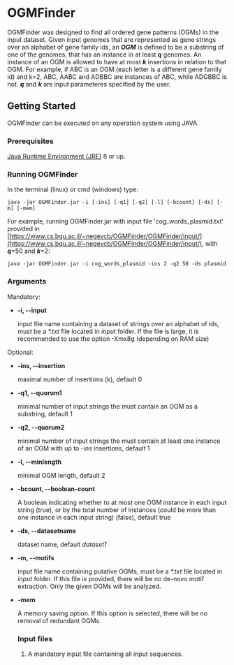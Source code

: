 # OGMFinder
OGMFinder was designed to find all ordered gene patterns (OGMs) in the input dataset. Given input genomes that are represented as gene
strings over an alphabet of gene family ids, an **_OGM_** is defined to be a substring of one of the genomes,
that has an instance in at least **_q_** genomes. An instance of an OGM is allowed to have at most **_k_** insertions in relation to 
that OGM. For example, if ABC is an OGM (each letter is a different gene family id) and k=2, ABC, AABC and ADBBC are instances of ABC, 
while ADGBBC is not. **_q_** and **_k_** are input parameteres specified by the user.

## Getting Started
OGMFinder can be executed on any operation system using JAVA.

### Prerequisites
[Java Runtime Environment (JRE)](http://www.oracle.com/technetwork/java/javase/downloads/index.html)
8 or up.

### Running OGMFinder
In the terminal (linux) or cmd (windows) type:
``` 
java -jar OGMFinder.jar -i [-ins] [-q1] [-q2] [-l] [-bcount] [-ds] [-m] [-mem]
```
For example, running OGMFinder.jar with input file 'cog_words_plasmid.txt' provided in [https://www.cs.bgu.ac.il/~negevcb/OGMFinder/OGMFinder/input/](https://www.cs.bgu.ac.il/~negevcb/OGMFinder/OGMFinder/input/), with **_q_**=50 and **_k_**=2:
``` 
java -jar OGMFinder.jar -i cog_words_plasmid -ins 2 -q2 50 -ds plasmid
```

### Arguments
Mandatory:
- **-i, --input**			
  
   input file name containing a dataset of strings over an alphabet of ids, must be a *\*.txt* file located in *input* folder.
   If the file is large, it is recommended to use the option -Xmx8g (depending on RAM size)
   
Optional:
- **-ins, --insertion**
   
   maximal number of insertions (k), default 0
- **-q1, --quorum1**		
   
   minimal number of input strings the must contain an OGM as a substring, default 1
- **-q2, --quorum2**
   
   minimal number of input strings the must contain at least one instance of an OGM with up to *-ins* insertions, default 1
- **-l, --minlength**	
   
   minimal OGM length, default 2
- **-bcount, --boolean-count**
   
   A boolean indicating whether to at most one OGM instance in each input string (true), or by the total number of instances
   (could be more than one instance in each input string) (false), default true
- **-ds, --datasetname**
   
   dataset name, default *dataset1*
- **-m, --motifs**
   
   input file name containing putative OGMs, must be a *\*.txt* file located in *input* folder. If this file is provided, there will be no de-novo motif extraction. Only the given OGMs will be analyzed.
   
- **-mem**

   A memory saving option. If this option is selected, there will be no removal of redundant OGMs.
   
   ### Input files
   1. A mandatory input file containing all input sequences.
